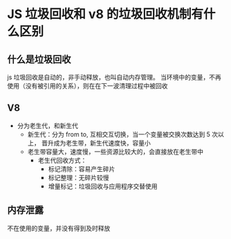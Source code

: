 # JS 垃圾回收和 v8 的垃圾回收机制有什么区别

## 什么是垃圾回收

js 垃圾回收是自动的，非手动释放，也叫自动内存管理。
当环境中的变量，不再使用（没有被引用的关系），则在在下一波清理过程中被回收

## V8

- 分为老生代，和新生代
  - 新生代：分为 from to, 互相交互切换，当一个变量被交换次数达到 5 次以上， 晋升成为老生带，新生代速度快，容量小
  - 老生带容量大，速度慢，一些资源比较大的，会直接放在老生带中
    - 老生代回收方式：
      - 标记清除：容易产生碎片
      - 标记整理：无碎片较慢
      - 增量标记：垃圾回收与应用程序交替使用

## 内存泄露

不在使用的变量，并没有得到及时释放

